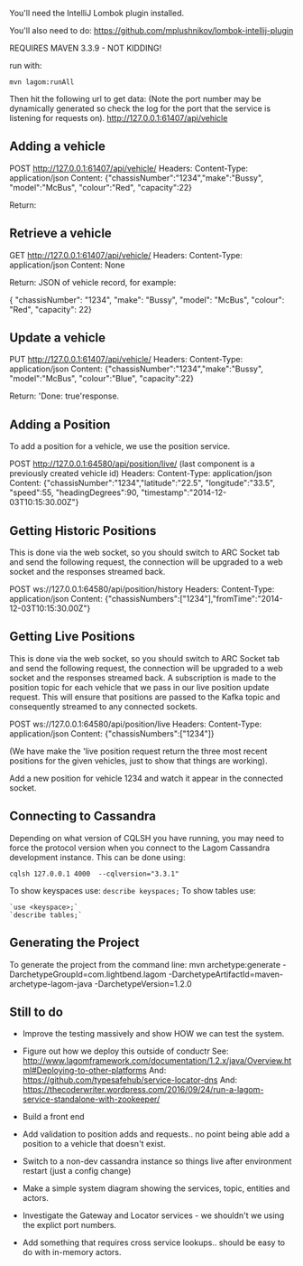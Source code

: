 You'll need the IntelliJ Lombok plugin installed.

You'll also need to do: 
https://github.com/mplushnikov/lombok-intellij-plugin

REQUIRES MAVEN 3.3.9 - NOT KIDDING!

run with:
 
 `mvn lagom:runAll`
 
 Then hit the following url to get data:
 (Note the port number may be dynamically generated so check the log for the port that the service is listening for requests on).
 http://127.0.0.1:61407/api/vehicle
 
 Adding a vehicle
 ---
 POST
 http://127.0.0.1:61407/api/vehicle/
 Headers: Content-Type: application/json
 Content:
 {"chassisNumber":"1234","make":"Bussy", "model":"McBus", "colour":"Red", "capacity":22}
 
 Return: <UUID of the newly created record>
 
 Retrieve a vehicle
 ---
 GET
 http://127.0.0.1:61407/api/vehicle/<UUID>
 Headers: Content-Type: application/json
 Content:
 None
  
 Return: JSON of vehicle record, for example:
 
 { "chassisNumber": "1234", "make": "Bussy", "model": "McBus", "colour": "Red", "capacity": 22}
 
 Update a vehicle
 ---
 PUT
 http://127.0.0.1:61407/api/vehicle/<UUID>
  Headers: Content-Type: application/json
  Content:
  {"chassisNumber":"1234","make":"Bussy", "model":"McBus", "colour":"Blue", "capacity":22}
  
  Return: 'Done: true'response.
  
  
  
  
  Adding a Position
  ---
  To add a position for a vehicle, we use the position service.
  
  POST
  http://127.0.0.1:64580/api/position/live/<vehicle-id>   (last component is a previously created vehicle id)
  Headers: Content-Type: application/json
    Content:
    {"chassisNumber":"1234","latitude":"22.5", "longitude":"33.5", "speed":55, "headingDegrees":90, "timestamp":"2014-12-03T10:15:30.00Z"}
    
 Getting Historic Positions
 ---
 This is done via the web socket, so you should switch to ARC Socket tab and send the following request, the connection will be upgraded
 to a web socket and the responses streamed back.

 POST
 ws://127.0.0.1:64580/api/position/history
 Headers: Content-Type: application/json
     Content:
     {"chassisNumbers":["1234"],"fromTime":"2014-12-03T10:15:30.00Z"}
 
Getting Live Positions
----------------------
This is done via the web socket, so you should switch to ARC Socket tab and send the following request, the connection will be upgraded
 to a web socket and the responses streamed back.  A subscription is made to the position topic for each vehicle that we pass in our
 live position update request.  This will ensure that positions are passed to the Kafka topic and consequently streamed to any
 connected sockets.
 
 POST
  ws://127.0.0.1:64580/api/position/live
  Headers: Content-Type: application/json
      Content:
      {"chassisNumbers":["1234"]}
      
 (We have make the 'live position request return the three most recent positions for the given vehicles, just to show that things
 are working).
   
   Add a new position for vehicle 1234 and watch it appear in the connected socket.

 
 Connecting to Cassandra
 ---
 Depending on what version of CQLSH you have running, you may need to force the protocol version when you connect
 to the Lagom Cassandra development instance.  This can be done using:
 
 `cqlsh 127.0.0.1 4000  --cqlversion="3.3.1"`
  
  To show keyspaces use: `describe keyspaces;`
  To show tables use: 
 
    `use <keyspace>;`
    `describe tables;`

 Generating the Project
 ---
 To generate the project from the command line:
  mvn archetype:generate -DarchetypeGroupId=com.lightbend.lagom -DarchetypeArtifactId=maven-archetype-lagom-java -DarchetypeVersion=1.2.0
  
  
 Still to do
 ---
 - Improve the testing massively and show HOW we can test the system.
 - Figure out how we deploy this outside of conductr
    See: http://www.lagomframework.com/documentation/1.2.x/java/Overview.html#Deploying-to-other-platforms
    And: https://github.com/typesafehub/service-locator-dns
    And: https://thecoderwriter.wordpress.com/2016/09/24/run-a-lagom-service-standalone-with-zookeeper/
    
 - Build a front end
 - Add validation to position adds and requests.. no point being able add a position to a vehicle that doesn't exist.
 - Switch to a non-dev cassandra instance so things live after environment restart (just a config change)
 - Make a simple system diagram showing the services, topic, entities and actors.
 - Investigate the Gateway and Locator services - we shouldn't we using the explict port numbers.
 - Add something that requires cross service lookups.. should be easy to do with in-memory actors.
 